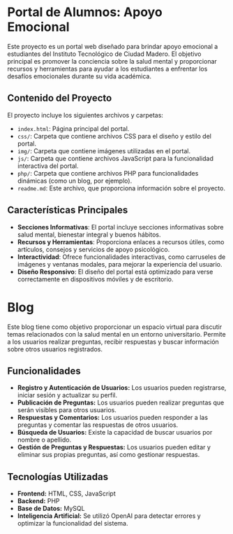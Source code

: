 # Portal de Alumnos: Apoyo Emocional

Este proyecto es un portal web diseñado para brindar apoyo emocional a estudiantes del Instituto Tecnológico de Ciudad Madero. El objetivo principal es promover la conciencia sobre la salud mental y proporcionar recursos y herramientas para ayudar a los estudiantes a enfrentar los desafíos emocionales durante su vida académica.

## Contenido del Proyecto

El proyecto incluye los siguientes archivos y carpetas:

- `index.html`: Página principal del portal.
- `css/`: Carpeta que contiene archivos CSS para el diseño y estilo del portal.
- `img/`: Carpeta que contiene imágenes utilizadas en el portal.
- `js/`: Carpeta que contiene archivos JavaScript para la funcionalidad interactiva del portal.
- `php/`: Carpeta que contiene archivos PHP para funcionalidades dinámicas (como un blog, por ejemplo).
- `readme.md`: Este archivo, que proporciona información sobre el proyecto.

## Características Principales

- **Secciones Informativas**: El portal incluye secciones informativas sobre salud mental, bienestar integral y buenos hábitos.
- **Recursos y Herramientas**: Proporciona enlaces a recursos útiles, como artículos, consejos y servicios de apoyo psicológico.
- **Interactividad**: Ofrece funcionalidades interactivas, como carruseles de imágenes y ventanas modales, para mejorar la experiencia del usuario.
- **Diseño Responsivo**: El diseño del portal está optimizado para verse correctamente en dispositivos móviles y de escritorio.

# Blog

Este blog tiene como objetivo proporcionar un espacio virtual para discutir temas relacionados con la salud mental en un entorno universitario. Permite a los usuarios realizar preguntas, recibir respuestas y buscar información sobre otros usuarios registrados.

## Funcionalidades

- **Registro y Autenticación de Usuarios:** Los usuarios pueden registrarse, iniciar sesión y actualizar su perfil.
- **Publicación de Preguntas:** Los usuarios pueden realizar preguntas que serán visibles para otros usuarios.
- **Respuestas y Comentarios:** Los usuarios pueden responder a las preguntas y comentar las respuestas de otros usuarios.
- **Búsqueda de Usuarios:** Existe la capacidad de buscar usuarios por nombre o apellido.
- **Gestión de Preguntas y Respuestas:** Los usuarios pueden editar y eliminar sus propias preguntas, así como gestionar respuestas.

## Tecnologías Utilizadas

- **Frontend:** HTML, CSS, JavaScript
- **Backend:** PHP
- **Base de Datos:** MySQL
- **Inteligencia Artificial:** Se utilizó OpenAI para detectar errores y optimizar la funcionalidad del sistema.